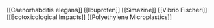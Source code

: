 [[Caenorhabditis elegans]]
[[Ibuprofen]]
[[Simazine]]
[[Vibrio Fischeri]]
[[Ecotoxicological Impacts]]
[[Polyethylene Microplastics]]
